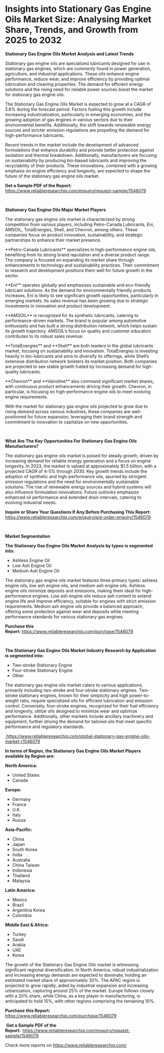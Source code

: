 <p><h1>Insights into Stationary Gas Engine Oils Market Size: Analysing Market Share, Trends, and Growth from 2025 to 2032</h1></p><p><strong>Stationary Gas Engine Oils Market Analysis and Latest Trends</strong></p>
<p><p>Stationary gas engine oils are specialized lubricants designed for use in stationary gas engines, which are commonly found in power generation, agriculture, and industrial applications. These oils enhance engine performance, reduce wear, and improve efficiency by providing optimal lubrication and cleaning properties. The demand for efficient energy solutions and the rising need for reliable power sources boost the market for stationary gas engine oils.</p><p>The Stationary Gas Engine Oils Market is expected to grow at a CAGR of 5.6% during the forecast period. Factors fueling this growth include increasing industrialization, particularly in emerging economies, and the growing adoption of gas engines in various sectors due to their environmental benefits. Additionally, the shift towards renewable energy sources and stricter emission regulations are propelling the demand for high-performance lubricants.</p><p>Recent trends in the market include the development of advanced formulations that enhance durability and provide better protection against oxidation and thermal breakdown. Additionally, manufacturers are focusing on sustainability by producing bio-based lubricants and improving the recyclability of their products. These innovations, combined with a growing emphasis on engine efficiency and longevity, are expected to shape the future of the stationary gas engine oils market.</p></p>
<p><strong>Get a Sample PDF of the Report:&nbsp;</strong> <a href="https://www.reliableresearchiq.com/enquiry/request-sample/1546079?utm_campaign=1123&utm_medium=2&utm_source=Github&utm_content=ia&utm_term=01022025&utm_id=stationary-gas-engine-oils">https://www.reliableresearchiq.com/enquiry/request-sample/1546079</a></p>
<p>&nbsp;</p>
<p><strong>Stationary Gas Engine Oils Major Market Players</strong></p>
<p><p>The stationary gas engine oils market is characterized by strong competition from various players, including Petro-Canada Lubricants, Eni, AMSOIL, TotalEnergies, Shell, and Chevron, among others. These companies focus on product innovation, sustainability, and strategic partnerships to enhance their market presence.</p><p>**Petro-Canada Lubricants** specializes in high-performance engine oils, benefiting from its strong brand reputation and a diverse product range. The company is focused on expanding its market share through enhancements in technology and sustainability practices. Their commitment to research and development positions them well for future growth in the sector.</p><p>**Eni** operates globally and emphasizes sustainable and eco-friendly lubricant solutions. As the demand for environmentally friendly products increases, Eni is likely to see significant growth opportunities, particularly in emerging markets. Its sales revenue has been growing due to strategic investments in innovation and product development.</p><p>**AMSOIL** is recognized for its synthetic lubricants, catering to performance-driven markets. The brand is popular among automotive enthusiasts and has built a strong distribution network, which helps sustain its growth trajectory. AMSOIL’s focus on quality and customer education contributes to its robust sales revenue.</p><p>**TotalEnergies** and **Shell** are both leaders in the global lubricants market, focusing on sustainability and innovation. TotalEnergies is investing heavily in bio-lubricants and aims to diversify its offerings, while Shell’s extensive distribution network bolsters its market position. Both companies are projected to see stable growth fueled by increasing demand for high-quality lubricants.</p><p>**Chevron** and **Valvoline** also command significant market shares, with continuous product enhancements driving their growth. Chevron, in particular, is focusing on high-performance engine oils to meet evolving engine requirements.</p><p>With the market for stationary gas engine oils projected to grow due to rising demand across various industries, these companies are well-positioned for future expansion, leveraging their brand strength and commitment to innovation to capitalize on new opportunities.</p></p>
<p>&nbsp;</p>
<p><strong>What Are The Key Opportunities For Stationary Gas Engine Oils Manufacturers?</strong></p>
<p><p>The stationary gas engine oils market is poised for steady growth, driven by increasing demand for reliable energy generation and a focus on engine longevity. In 2023, the market is valued at approximately $1.5 billion, with a projected CAGR of 4-5% through 2030. Key growth trends include the adoption of synthetic and high-performance oils, spurred by stringent emission regulations and the need for environmentally sustainable solutions. The rise of renewable energy sources and hybrid systems will also influence formulation innovations. Future outlooks emphasize enhanced oil performance and extended drain intervals, catering to evolving industrial needs.</p></p>
<p><strong>Inquire or Share Your Questions If Any Before Purchasing This Report:</strong> <a href="https://www.reliableresearchiq.com/enquiry/pre-order-enquiry/1546079?utm_campaign=1123&utm_medium=2&utm_source=Github&utm_content=ia&utm_term=01022025&utm_id=stationary-gas-engine-oils">https://www.reliableresearchiq.com/enquiry/pre-order-enquiry/1546079</a></p>
<p>&nbsp;</p>
<p><strong>Market Segmentation</strong></p>
<p><strong>The Stationary Gas Engine Oils Market Analysis by types is segmented into:</strong></p>
<p><ul><li>Ashless Engine Oil</li><li>Low Ash Engine Oil</li><li>Medium Ash Engine Oil</li></ul></p>
<p><p>The stationary gas engine oils market features three primary types: ashless engine oils, low ash engine oils, and medium ash engine oils. Ashless engine oils minimize deposits and emissions, making them ideal for high-performance engines. Low ash engine oils reduce ash content to extend engine life and improve efficiency, suitable for engines with strict emission requirements. Medium ash engine oils provide a balanced approach, offering some protection against wear and deposits while meeting performance standards for various stationary gas engines.</p></p>
<p><strong>Purchase this Report:&nbsp;</strong><a href="https://www.reliableresearchiq.com/purchase/1546079?utm_campaign=1123&utm_medium=2&utm_source=Github&utm_content=ia&utm_term=01022025&utm_id=stationary-gas-engine-oils">https://www.reliableresearchiq.com/purchase/1546079</a></p>
<p>&nbsp;</p>
<p><strong>The Stationary Gas Engine Oils Market Industry Research by Application is segmented into:</strong></p>
<p><ul><li>Two-stroke Stationary Engine</li><li>Four-stroke Stationary Engine</li><li>Other</li></ul></p>
<p><p>The stationary gas engine oils market caters to various applications, primarily including two-stroke and four-stroke stationary engines. Two-stroke stationary engines, known for their simplicity and high power-to-weight ratio, require specialized oils for efficient lubrication and emission control. Conversely, four-stroke engines, recognized for their fuel efficiency and longevity, utilize oils designed to minimize wear and optimize performance. Additionally, other markets include ancillary machinery and equipment, further driving the demand for tailored oils that meet specific performance and regulatory standards.</p></p>
<p><a href="https://www.reliableresearchiq.com/global-stationary-gas-engine-oils-market-r1546079?utm_campaign=1123&utm_medium=2&utm_source=Github&utm_content=ia&utm_term=01022025&utm_id=stationary-gas-engine-oils">&nbsp;https://www.reliableresearchiq.com/global-stationary-gas-engine-oils-market-r1546079</a></p>
<p><strong>In terms of Region, the Stationary Gas Engine Oils Market Players available by Region are:</strong></p>
<p>
    <p> <strong> North America: </strong>
        <ul>
            <li>United States</li>
            <li>Canada</li>
        </ul>
        </p> 
    <p> <strong> Europe: </strong>
        <ul>
            <li>Germany</li>
            <li>France</li>
            <li>U.K.</li>
            <li>Italy</li>
            <li>Russia</li>
        </ul>
        </p> 
    <p> <strong> Asia-Pacific: </strong>
        <ul>
            <li>China</li>
            <li>Japan</li>
            <li>South Korea</li>
            <li>India</li>
            <li>Australia</li>
            <li>China Taiwan</li>
            <li>Indonesia</li>
            <li>Thailand</li>
            <li>Malaysia</li>
        </ul>
        </p> 
    <p> <strong> Latin America: </strong>
        <ul>
            <li>Mexico</li>
            <li>Brazil</li>
            <li>Argentina Korea</li>
            <li>Colombia</li>
        </ul>
        </p> 
    <p> <strong> Middle East & Africa: </strong>
        <ul>
            <li>Turkey</li>
            <li>Saudi</li>
            <li>Arabia</li>
            <li>UAE</li>
            <li>Korea</li>
        </ul>
    </p>
    </p>
<p><p>The growth of the Stationary Gas Engine Oils market is witnessing significant regional diversification. In North America, robust industrialization and increasing energy demands are expected to dominate, holding an estimated market share of approximately 30%. The APAC region is projected to grow rapidly, aided by industrial expansion and increasing urbanization, capturing around 25% of the market. Europe follows closely with a 20% share, while China, as a key player in manufacturing, is anticipated to hold 15%, with other regions comprising the remaining 10%.</p></p>
<p><strong>Purchase this Report: </strong><a href="https://www.reliableresearchiq.com/purchase/1546079?utm_campaign=1123&utm_medium=2&utm_source=Github&utm_content=ia&utm_term=01022025&utm_id=stationary-gas-engine-oils">https://www.reliableresearchiq.com/purchase/1546079</a></p>
<p>&nbsp;<strong>Get a Sample PDF of the Report:&nbsp;&nbsp;</strong><a href="https://www.reliableresearchiq.com/enquiry/request-sample/1546079?utm_campaign=1123&utm_medium=2&utm_source=Github&utm_content=ia&utm_term=01022025&utm_id=stationary-gas-engine-oils">https://www.reliableresearchiq.com/enquiry/request-sample/1546079</a></p>
<p><strong></strong></p>
<p>Check more reports on <a href="https://www.reliableresearchiq.com/?utm_campaign=1123&utm_medium=2&utm_source=Github&utm_content=ia&utm_term=01022025&utm_id=stationary-gas-engine-oils">https://www.reliableresearchiq.com/</a></p>